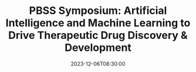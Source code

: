 ---
# Documentation: https://wowchemy.com/docs/managing-content/
type: webinar
title: "PBSS Symposium: Artificial Intelligence and Machine Learning to Drive Therapeutic Drug Discovery & Development"
url_freeregister: https://www.pbss.org/aspx/eventInfo.aspx?eID=831
date: 2023-12-06T08:30:00
date_end: 2023-12-07T13:00:00
all_day: false
speaker: ""
---